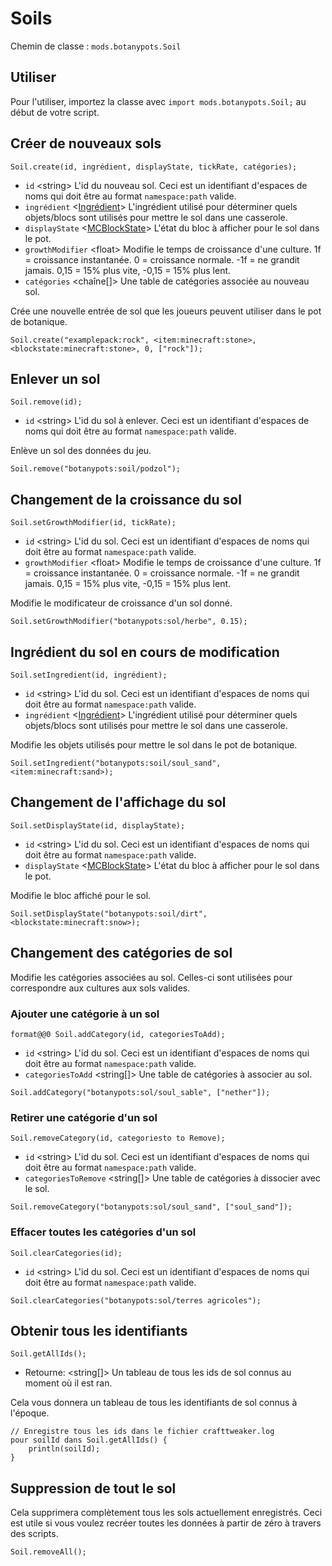 # Soils

Chemin de classe : `mods.botanypots.Soil`

## Utiliser

Pour l'utiliser, importez la classe avec `import mods.botanypots.Soil;` au début de votre script.

## Créer de nouveaux sols

`Soil.create(id, ingrédient, displayState, tickRate, catégories);`

- `id` &lt;string> L'id du nouveau sol. Ceci est un identifiant d'espaces de noms qui doit être au format `namespace:path` valide.
- `ingrédient` <[Ingrédient](/vanilla/api/items/IIngredient)> L'ingrédient utilisé pour déterminer quels objets/blocs sont utilisés pour mettre le sol dans une casserole.
- `displayState` <[MCBlockState](/vanilla/api/blocks/MCBlockState)> L'état du bloc à afficher pour le sol dans le pot.
- `growthModifier` &lt;float> Modifie le temps de croissance d'une culture. 1f = croissance instantanée. 0 = croissance normale. -1f = ne grandit jamais. 0,15 = 15% plus vite, -0,15 = 15% plus lent.
- `catégories` &lt;chaîne[]> Une table de catégories associée au nouveau sol.

Crée une nouvelle entrée de sol que les joueurs peuvent utiliser dans le pot de botanique.

```zenscript
Soil.create("examplepack:rock", <item:minecraft:stone>, <blockstate:minecraft:stone>, 0, ["rock"]);
```

## Enlever un sol

`Soil.remove(id);`

- `id` &lt;string> L'id du sol à enlever. Ceci est un identifiant d'espaces de noms qui doit être au format `namespace:path` valide.

Enlève un sol des données du jeu.

```zenscript
Soil.remove("botanypots:soil/podzol");
```

## Changement de la croissance du sol

`Soil.setGrowthModifier(id, tickRate);`

- `id` &lt;string> L'id du sol. Ceci est un identifiant d'espaces de noms qui doit être au format `namespace:path` valide.
- `growthModifier` &lt;float> Modifie le temps de croissance d'une culture. 1f = croissance instantanée. 0 = croissance normale. -1f = ne grandit jamais. 0,15 = 15% plus vite, -0,15 = 15% plus lent.

Modifie le modificateur de croissance d'un sol donné.

```zenscript
Soil.setGrowthModifier("botanypots:sol/herbe", 0.15);
```

## Ingrédient du sol en cours de modification

`Soil.setIngredient(id, ingrédient);`

- `id` &lt;string> L'id du sol. Ceci est un identifiant d'espaces de noms qui doit être au format `namespace:path` valide.
- `ingrédient` <[Ingrédient](/vanilla/api/items/IIngredient)> L'ingrédient utilisé pour déterminer quels objets/blocs sont utilisés pour mettre le sol dans une casserole.

Modifie les objets utilisés pour mettre le sol dans le pot de botanique.

```zenscript
Soil.setIngredient("botanypots:soil/soul_sand", <item:minecraft:sand>);
```

## Changement de l'affichage du sol

`Soil.setDisplayState(id, displayState);`

- `id` &lt;string> L'id du sol. Ceci est un identifiant d'espaces de noms qui doit être au format `namespace:path` valide.
- `displayState` <[MCBlockState](/vanilla/api/blocks/MCBlockState)> L'état du bloc à afficher pour le sol dans le pot.

Modifie le bloc affiché pour le sol.

```zenscript
Soil.setDisplayState("botanypots:soil/dirt", <blockstate:minecraft:snow>);
```

## Changement des catégories de sol

Modifie les catégories associées au sol. Celles-ci sont utilisées pour correspondre aux cultures aux sols valides.

### Ajouter une catégorie à un sol

`format@@0 Soil.addCategory(id, categoriesToAdd);`

- `id` &lt;string> L'id du sol. Ceci est un identifiant d'espaces de noms qui doit être au format `namespace:path` valide.
- `categoriesToAdd` &lt;string[]> Une table de catégories à associer au sol.

```zenscript
Soil.addCategory("botanypots:sol/soul_sable", ["nether"]);
```

### Retirer une catégorie d'un sol

`Soil.removeCategory(id, categoriesto to Remove);`

- `id` &lt;string> L'id du sol. Ceci est un identifiant d'espaces de noms qui doit être au format `namespace:path` valide.
- `categoriesToRemove` &lt;string[]> Une table de catégories à dissocier avec le sol.

```zenscript
Soil.removeCategory("botanypots:sol/soul_sand", ["soul_sand"]);
```

### Effacer toutes les catégories d'un sol

`Soil.clearCategories(id);`

- `id` &lt;string> L'id du sol. Ceci est un identifiant d'espaces de noms qui doit être au format `namespace:path` valide.

```zenscript
Soil.clearCategories("botanypots:sol/terres agricoles");
```

## Obtenir tous les identifiants

`Soil.getAllIds();`

- Retourne: &lt;string[]> Un tableau de tous les ids de sol connus au moment où il est ran.

Cela vous donnera un tableau de tous les identifiants de sol connus à l'époque.

```zenscript
// Enregistre tous les ids dans le fichier crafttweaker.log
pour soilId dans Soil.getAllIds() {
    println(soilId);
}
```

## Suppression de tout le sol

Cela supprimera complètement tous les sols actuellement enregistrés. Ceci est utile si vous voulez recréer toutes les données à partir de zéro à travers des scripts.

```zenscript
Soil.removeAll();
```
